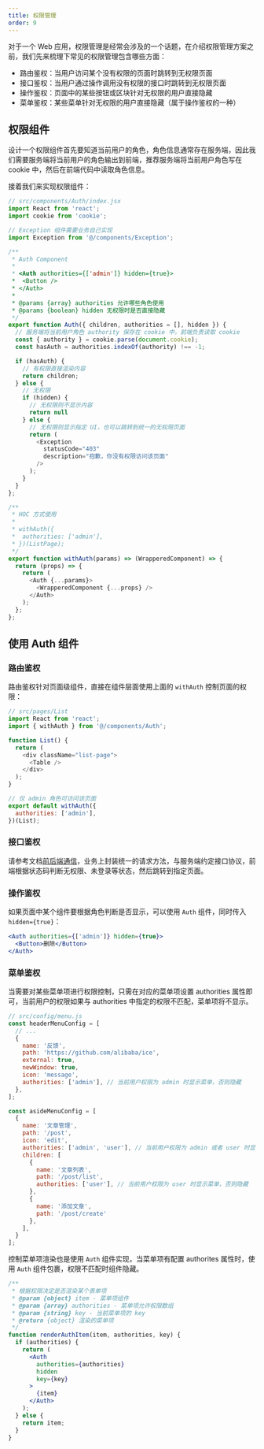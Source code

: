 ```yaml
---
title: 权限管理
order: 9
---
```


对于一个 Web 应用，权限管理是经常会涉及的一个话题，在介绍权限管理方案之前，我们先来梳理下常见的权限管理包含哪些方面：

- 路由鉴权：当用户访问某个没有权限的页面时跳转到无权限页面
- 接口鉴权：当用户通过操作调用没有权限的接口时跳转到无权限页面
- 操作鉴权：页面中的某些按钮或区块针对无权限的用户直接隐藏
- 菜单鉴权：某些菜单针对无权限的用户直接隐藏（属于操作鉴权的一种）

## 权限组件

设计一个权限组件首先要知道当前用户的角色，角色信息通常存在服务端，因此我们需要服务端将当前用户的角色输出到前端，推荐服务端将当前用户角色写在 cookie 中，然后在前端代码中读取角色信息。

接着我们来实现权限组件：

```js
// src/components/Auth/index.jsx
import React from 'react';
import cookie from 'cookie';

// Exception 组件需要业务自己实现
import Exception from '@/components/Exception';

/**
 * Auth Component
 *
 * <Auth authorities={['admin']} hidden={true}>
 *  <Button />
 * </Auth>
 *
 * @params {array} authorities 允许哪些角色使用
 * @params {boolean} hidden 无权限时是否直接隐藏
 */
export function Auth({ children, authorities = [], hidden }) {
  // 服务端将当前用户角色 authority 保存在 cookie 中，前端负责读取 cookie
  const { authority } = cookie.parse(document.cookie);
  const hasAuth = authorities.indexOf(authority) !== -1;

  if (hasAuth) {
    // 有权限直接渲染内容
    return children;
  } else {
    // 无权限
    if (hidden) {
      // 无权限则不显示内容
      return null
    } else {
      // 无权限则显示指定 UI，也可以跳转到统一的无权限页面
      return (
        <Exception
          statusCode="403"
          description="抱歉，你没有权限访问该页面"
        />
      );
    }
  }
};

/**
 * HOC 方式使用
 *
 * withAuth({
 *  authorities: ['admin'],
 * })(ListPage);
 */
export function withAuth(params) => (WrapperedComponent) => {
  return (props) => {
    return (
      <Auth {...params}>
        <WrapperedComponent {...props} />
      </Auth>
    );
  };
};
```

## 使用 Auth 组件

### 路由鉴权

路由鉴权针对页面级组件，直接在组件层面使用上面的 `withAuth` 控制页面的权限：

```js
// src/pages/List
import React from 'react';
import { withAuth } from '@/components/Auth';

function List() {
  return (
    <div className="list-page">
      <Table />
    </div>
  );
}

// 仅 admin 角色可访问该页面
export default withAuth({
  authorities: ['admin'],
})(List);
```

### 接口鉴权

请参考文档[前后端通信](/docs/guide-0.x/dev/ajax)，业务上封装统一的请求方法，与服务端约定接口协议，前端根据状态码判断无权限、未登录等状态，然后跳转到指定页面。

### 操作鉴权

如果页面中某个组件要根据角色判断是否显示，可以使用 `Auth` 组件，同时传入 `hidden={true}`：

```jsx
<Auth authorities={['admin']} hidden={true}>
  <Button>删除</Button>
</Auth>
```

### 菜单鉴权

当需要对某些菜单项进行权限控制，只需在对应的菜单项设置 authorities 属性即可，当前用户的权限如果与 authorities 中指定的权限不匹配，菜单项将不显示。

```js
// src/config/menu.js
const headerMenuConfig = [
  // ...
  {
    name: '反馈',
    path: 'https://github.com/alibaba/ice',
    external: true,
    newWindow: true,
    icon: 'message',
    authorities: ['admin'], // 当前用户权限为 admin 时显示菜单，否则隐藏
  },
];

const asideMenuConfig = [
  {
    name: '文章管理',
    path: '/post',
    icon: 'edit',
    authorities: ['admin', 'user'], // 当前用户权限为 admin 或者 user 时显示菜单，否则隐藏
    children: [
      {
        name: '文章列表',
        path: '/post/list',
        authorities: ['user'], // 当前用户权限为 user 时显示菜单，否则隐藏
      },
      {
        name: '添加文章',
        path: '/post/create'
      },
    ],
  }
];
```

控制菜单项渲染也是使用 `Auth` 组件实现，当菜单项有配置 authorites 属性时，使用 `Auth` 组件包裹，权限不匹配时组件隐藏。

```jsx
/**
 * 根据权限决定是否渲染某个表单项
 * @param {object} item - 菜单项组件
 * @param {array} authorities - 菜单项允许权限数组
 * @param {string} key - 当前菜单项的 key
 * @return {object} 渲染的菜单项
 */
function renderAuthItem(item, authorities, key) {
  if (authorities) {
    return (
      <Auth
        authorities={authorities}
        hidden
        key={key}
      >
        {item}
      </Auth>
    );
  } else {
    return item;
  }
}
```
